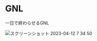 # GNL
一日で終わらせるGNL

![スクリーンショット 2023-04-12 7 34 50](https://user-images.githubusercontent.com/80312261/232125778-1d13ade8-d4b2-433f-9ee9-60a72698f050.png)
